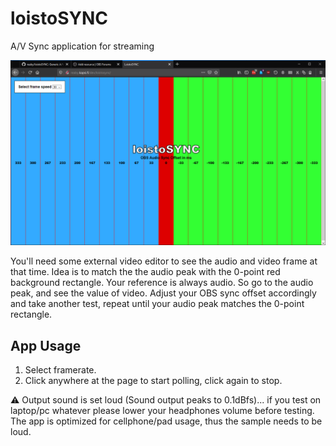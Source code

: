 # loistoSYNC
A/V Sync application for streaming

![1](https://github.com/reaby/loistoSYNC/raw/main/resources/loistosync.png)

You'll need some external video editor to see the audio and video frame at that time.
Idea is to match the the audio peak with the 0-point red background rectangle.
Your reference is always audio. So go to the audio peak, and see the value of video.
Adjust your OBS sync offset accordingly and take another test, repeat until your audio peak matches the 0-point rectangle.

## App Usage
1. Select framerate.
2. Click anywhere at the page to start polling, click again to stop.

:warning: Output sound is set loud (Sound output peaks to 
0.1dBfs)... if you test on laptop/pc whatever please lower your headphones volume before testing. The app is optimized for cellphone/pad usage, thus the sample needs to be loud.

